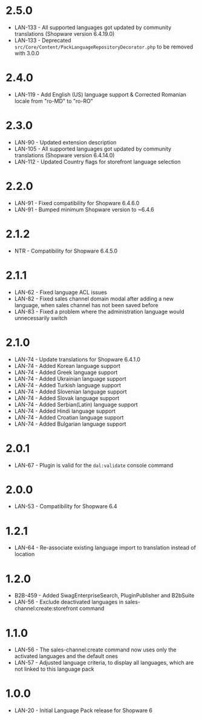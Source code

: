 # 2.5.0
- LAN-133 - All supported languages got updated by community translations (Shopware version 6.4.19.0)
- LAN-133 - Deprecated `src/Core/Content/PackLanguageRepositoryDecorator.php` to be removed with 3.0.0

# 2.4.0
- LAN-119 - Add English (US) language support & Corrected Romanian locale from "ro-MD" to "ro-RO"

# 2.3.0
- LAN-90 - Updated extension description
- LAN-105 - All supported languages got updated by community translations (Shopware version 6.4.14.0)
- LAN-112 - Updated Country flags for storefront language selection

# 2.2.0
- LAN-91 - Fixed compatibility for Shopware 6.4.6.0
- LAN-91 - Bumped minimum Shopware version to ~6.4.6

# 2.1.2
- NTR - Compatibility for Shopware 6.4.5.0

# 2.1.1
- LAN-62 - Fixed language ACL issues
- LAN-82 - Fixed sales channel domain modal after adding a new language, when sales channel has not been saved before
- LAN-83 - Fixed a problem where the administration language would unnecessarily switch

# 2.1.0
- LAN-74 - Update translations for Shopware 6.4.1.0
- LAN-74 - Added Korean language support
- LAN-74 - Added Greek language support
- LAN-74 - Added Ukrainian language support
- LAN-74 - Added Turkish language support
- LAN-74 - Added Slovenian language support
- LAN-74 - Added Slovak language support
- LAN-74 - Added Serbian(Latin) language support
- LAN-74 - Added Hindi language support
- LAN-74 - Added Croatian language support
- LAN-74 - Added Bulgarian language support

# 2.0.1
- LAN-67 - Plugin is valid for the `dal:validate` console command

# 2.0.0
- LAN-53 - Compatibility for Shopware 6.4

# 1.2.1
- LAN-64 - Re-associate existing language import to translation instead of location

# 1.2.0
- B2B-459 - Added SwagEnterpriseSearch, PluginPublisher and B2bSuite
- LAN-56 - Exclude deactivated languages in sales-channel:create:storefront command

# 1.1.0
- LAN-56 - The sales-channel:create command now uses only the activated languages and the default ones
- LAN-57 - Adjusted language criteria, to display all languages, which are not linked to this language pack

# 1.0.0
- LAN-20 - Initial Language Pack release for Shopware 6
